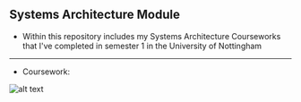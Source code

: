 **Systems Architecture Module**
---
- Within this repository includes my Systems Architecture Courseworks that I've completed in semester 1 in the University of Nottingham

---
- Coursework: 

![alt text](https://www.gatevidyalay.com/wp-content/uploads/2022/02/Data-Bus-Address-Bus-Control-Bus.png)

